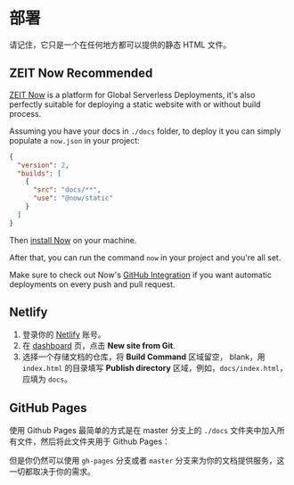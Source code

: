 # 部署

请记住，它只是一个在任何地方都可以提供的静态 HTML 文件。

## ZEIT Now <Badge type="success">Recommended</Badge>

[ZEIT Now](https://zeit.co/now) is a platform for Global Serverless Deployments, it's also perfectly suitable for deploying a static website with or without build process.

Assuming you have your docs in `./docs` folder, to deploy it you can simply populate a `now.json` in your project:

```json
{
  "version": 2,
  "builds": [
    {
      "src": "docs/**",
      "use": "@now/static"
    }
  ]
}
```

Then [install Now](https://zeit.co/docs/v2/getting-started/installation/) on your machine.

After that, you can run the command `now` in your project and you're all set.

Make sure to check out Now's [GitHub Integration](https://zeit.co/docs/v2/integrations/now-for-github/) if you want automatic deployments on every push and pull request.

## Netlify

1. 登录你的 [Netlify](https://www.netlify.com/) 账号。
2. 在 [dashboard](https://app.netlify.com/) 页，点击 __New site from Git__.
3. 选择一个存储文档的仓库，将 __Build Command__ 区域留空， blank，用 `index.html` 的目录填写 __Publish directory__ 区域，例如，`docs/index.html`，应填为 `docs`。

## GitHub Pages

使用 Github Pages 最简单的方式是在 master 分支上的 `./docs` 文件夹中加入所有文件，然后将此文件夹用于 Github Pages：

<ImageZoom url="https://i.loli.net/2018/06/11/5b1e0da0c173a.png" alt="github pages" :border="true" />

但是你仍然可以使用 `gh-pages` 分支或者 `master` 分支来为你的文档提供服务，这一切都取决于你的需求。
